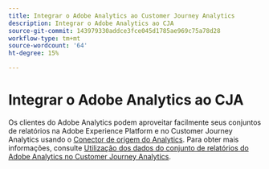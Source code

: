 ```yaml
---
title: Integrar o Adobe Analytics ao Customer Journey Analytics
description: Integrar o Adobe Analytics ao CJA
source-git-commit: 143979330addce3fce045d1785ae969c75a78d28
workflow-type: tm+mt
source-wordcount: '64'
ht-degree: 15%

---
```


# Integrar o Adobe Analytics ao CJA

Os clientes do Adobe Analytics podem aproveitar facilmente seus conjuntos de relatórios na Adobe Experience Platform e no Customer Journey Analytics usando o [Conector de origem do Analytics](https://experienceleague.adobe.com/docs/experience-platform/sources/connectors/adobe-applications/analytics.html?lang=pt-BR). Para obter mais informações, consulte [Utilização dos dados do conjunto de relatórios do Adobe Analytics no Customer Journey Analytics](/help/getting-started/aa-vs-cja/aa-data-in-cja.md).